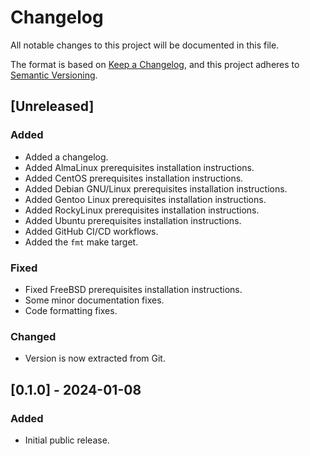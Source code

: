 # Changelog

All notable changes to this project will be documented in this file.

The format is based on [Keep a Changelog](https://keepachangelog.com/en/1.0.0/),
and this project adheres to [Semantic Versioning](https://semver.org/spec/v2.0.0.html).

## [Unreleased]

### Added

- Added a changelog.
- Added AlmaLinux prerequisites installation instructions.
- Added CentOS prerequisites installation instructions.
- Added Debian GNU/Linux prerequisites installation instructions.
- Added Gentoo Linux prerequisites installation instructions.
- Added RockyLinux prerequisites installation instructions.
- Added Ubuntu prerequisites installation instructions.
- Added GitHub CI/CD workflows.
- Added the <code>fmt</code> make target.

### Fixed

- Fixed FreeBSD prerequisites installation instructions.
- Some minor documentation fixes.
- Code formatting fixes.

### Changed

- Version is now extracted from Git.

## [0.1.0] - 2024-01-08

### Added

- Initial public release.